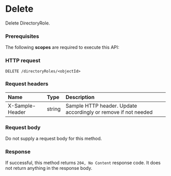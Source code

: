 # Delete

Delete DirectoryRole.
### Prerequisites
The following **scopes** are required to execute this API: 
### HTTP request
<!-- { "blockType": "ignored" } -->
```http
DELETE /directoryRoles/<objectId>

```
### Request headers
| Name       | Type | Description|
|:---------------|:--------|:----------|
| X-Sample-Header  | string  | Sample HTTP header. Update accordingly or remove if not needed|

### Request body
Do not supply a request body for this method.


### Response
If successful, this method returns `204, No Content` response code. It does not return anything in the response body.


<!-- uuid: a8816bad-8ad3-4d67-9114-68e9f6e542d6
2015-10-19 10:04:32 UTC -->
<!-- {
  "type": "#page.annotation",
  "description": "Delete",
  "keywords": "",
  "section": "documentation",
  "tocPath": ""
}-->